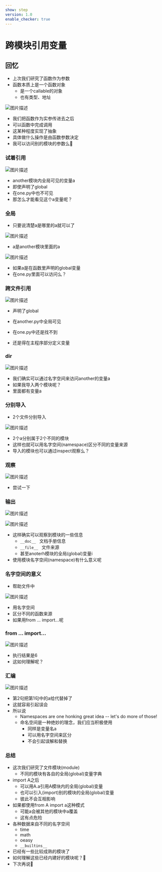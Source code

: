 ```yaml
---
show: step
version: 1.0
enable_checker: true
---
```


# 跨模块引用变量

## 回忆

- 上次我们研究了函数作为参数
- 函数本质上是一个函数对象
	- 是一个callable的对象
	- 也有类型、地址

![图片描述](https://doc.shiyanlou.com/courses/uid1190679-20220827-1661589899134)

- 我们把函数作为实参传进去之后
- 可以函数中完成调用
- 这某种程度实现了抽象
- 具体做什么操作是由函数参数决定
- 我可以访问别的模块的参数么🤔

### 试着引用

![图片描述](https://doc.shiyanlou.com/courses/uid1190679-20220801-1659346943151)

- another模块内全局可见的变量a
- 即使声明了global
- 在one.py中也不可见
- 那怎么才能看见这个a变量呢？

### 全局

- 只要说清楚a是哪里的a就可以了

![图片描述](https://doc.shiyanlou.com/courses/uid1190679-20220801-1659347101271)

- a是another模块里面的a

![图片描述](https://doc.shiyanlou.com/courses/uid1190679-20220801-1659347701451)

- 如果a是在函数里声明的global变量
- 在one.py里面可以访问么？

### 跨文件引用

![图片描述](https://doc.shiyanlou.com/courses/uid1190679-20220801-1659347422238)

- 声明了global


- 在another.py中全局可见
- 在one.py中还是找不到
- 还是得在主程序部分定义变量

### dir

![图片描述](https://doc.shiyanlou.com/courses/uid1190679-20220801-1659351564789)

- 我们确实可以通过名字空间来访问another的变量a
- 如果我导入两个模块呢？
- 里面都有变量a

### 分别导入

- 2个文件分别导入

![图片描述](https://doc.shiyanlou.com/courses/uid1190679-20220801-1659351993955)

- 2个a分别属于2个不同的模块
- 这样也就可以用名字空间(namespace)区分不同的变量来源
- 导入的模块也可以通过inspect观察么？

### 观察

![图片描述](https://doc.shiyanlou.com/courses/uid1190679-20220822-1661139738711)

- 尝试一下

### 输出

![图片描述](https://doc.shiyanlou.com/courses/uid1190679-20220822-1661139864709)

![图片描述](https://doc.shiyanlou.com/courses/uid1190679-20220822-1661139909442)

- 这样确实可以观察到模块的一些信息
	-  `__doc__ ` 文档手册信息
	-  `__file__ ` 文件来源
	-  甚至anoterh模块的全局(global)变量i
- 使用模块名字空间(namespace)有什么意义呢

### 名字空间的意义

- 帮助文件中

![图片描述](https://doc.shiyanlou.com/courses/uid1190679-20220803-1659531052836)

- 用名字空间
- 区分不同的函数来源
- 如果用from ... import...呢

### from ... import...

![图片描述](https://doc.shiyanlou.com/courses/uid1190679-20220801-1659352167892)

- 执行结果是6
- 这如何理解呢？

### 汇编

![图片描述](https://doc.shiyanlou.com/courses/uid1190679-20220801-1659352219441)

- 第2句把第1句中的a给代替掉了
- 这就容易引起误会
- 所以说
	- Namespaces are one honking great idea -- let's do more of those!
	- 命名空间是一种绝妙的理念，我们应当积极使用
		- 同样是变量名a
		- 可以用名字空间来区分
		- 不会引起误解和替换

### 总结

- 这次我们研究了文件模块(module)
	- 不同的模块有各自的全局(global)变量字典
- import A之后
	- 可以用A.a引用A模块内的全局(global)变量
	- 也可以引入(import)别的模块的全局(global)变量
	- 彼此不会互相影响
- 如果都使用from A import a这种模式
	- 可能a会被其他的模块中a覆盖
	- 这有点危险
- 各种数据来自不同的名字空间
	- time
	- math
	- oeasy
	- `__builtins__`
- 已经有一些比较成熟的模块了
- 如何理解这些已经内建好的模块呢？🤔
- 下次再说👋

